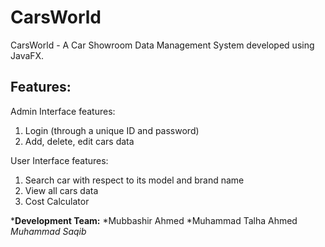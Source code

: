 # CarsWorld
CarsWorld - A Car Showroom Data Management System developed using JavaFX.

## Features:
Admin Interface features:
1. Login (through a unique ID and password)
2. Add, delete, edit cars data

User Interface features:
1. Search car with respect to its model and brand name
2. View all cars data
3. Cost Calculator

***Development Team:**
*Mubbashir Ahmed
*Muhammad Talha Ahmed
*Muhammad Saqib*
